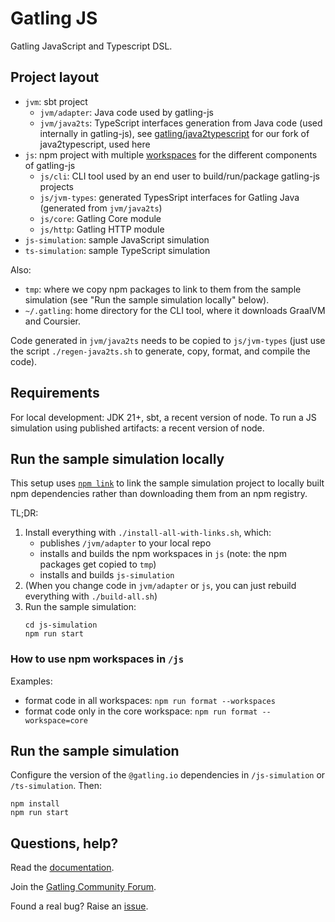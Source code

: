 # Gatling JS

Gatling JavaScript and Typescript DSL.

## Project layout

- `jvm`: sbt project
  -  `jvm/adapter`: Java code used by gatling-js
  -  `jvm/java2ts`: TypeScript interfaces generation from Java code (used internally in gatling-js), see [gatling/java2typescript](https://github.com/gatling/java2typescript) for our fork of java2typescript, used here
- `js`: npm project with multiple [workspaces](https://docs.npmjs.com/cli/v10/using-npm/workspaces) for the different components of gatling-js
  - `js/cli`: CLI tool used by an end user to build/run/package gatling-js projects
  - `js/jvm-types`: generated TypesSript interfaces for Gatling Java (generated from `jvm/java2ts`)
  - `js/core`: Gatling Core module
  - `js/http`: Gatling HTTP module
- `js-simulation`: sample JavaScript simulation
- `ts-simulation`: sample TypeScript simulation

Also:
- `tmp`: where we copy npm packages to link to them from the sample simulation (see "Run the sample simulation locally" below).
- `~/.gatling`: home directory for the CLI tool, where it downloads GraalVM and Coursier.

Code generated in `jvm/java2ts` needs to be copied to `js/jvm-types` (just use the script `./regen-java2ts.sh` to generate, copy, format, and compile the code).

## Requirements

For local development: JDK 21+, sbt, a recent version of node.
To run a JS simulation using published artifacts: a recent version of node.

## Run the sample simulation locally

This setup uses [`npm link`](https://docs.npmjs.com/cli/v10/commands/npm-link) to link the sample simulation project to locally built npm dependencies rather than downloading them from an npm registry.

TL;DR:

1. Install everything with `./install-all-with-links.sh`, which:
   - publishes `/jvm/adapter` to your local repo
   - installs and builds the npm workspaces in `js` (note: the npm packages get copied to `tmp`)
   - installs and builds `js-simulation`
2. (When you change code in `jvm/adapter` or `js`, you can just rebuild everything with `./build-all.sh`)
3. Run the sample simulation:
   ```shell
   cd js-simulation
   npm run start
   ```

### How to use npm workspaces in `/js`

Examples:
- format code in all workspaces: `npm run format --workspaces`
- format code only in the core workspace: `npm run format --workspace=core`

## Run the sample simulation

Configure the version of the `@gatling.io` dependencies in `/js-simulation` or `/ts-simulation`. Then:

```shell
npm install
npm run start
```

## Questions, help?

Read the [documentation](https://docs.gatling.io).

Join the [Gatling Community Forum](https://community.gatling.io).

Found a real bug? Raise an [issue](https://github.com/gatling/gatling/issues).
